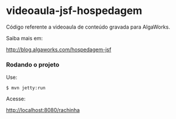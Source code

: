 # videoaula-jsf-hospedagem

Código referente a videoaula de conteúdo gravada para AlgaWorks.

Saiba mais em:

http://blog.algaworks.com/hospedagem-jsf

### Rodando o projeto 

Use:

``` shell
$ mvn jetty:run
```

Acesse:

[http://localhost:8080/rachinha](http://localhost:8080/rachinha)


